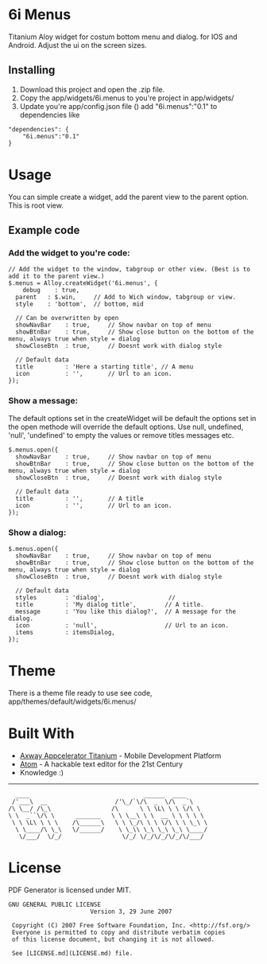 # 6i Menus

Titanium Aloy widget for costum bottom menu and dialog. for IOS and Android. Adjust the ui on the screen sizes.

## Installing

1. Download this project and open the .zip file.
2. Copy the app/widgets/6i.menus to you're project in app/widgets/
3. Update you're app/config.json file () add 	"6i.menus":"0.1" to  dependencies like
```
"dependencies": {
	"6i.menus":"0.1"
}
```

# Usage
You can simple create a widget, add the parent view to the parent option. This is root view.

## Example code

### Add the widget to you're code:
```
// Add the widget to the window, tabgroup or other view. (Best is to add it to the parent view.)
$.menus = Alloy.createWidget('6i.menus', {
	debug    : true,
  parent   : $.win,     // Add to Wich window, tabgroup or view.
  style    : 'bottom',  // bottom, mid

  // Can be overwritten by open
  showNavBar    : true,     // Show navbar on top of menu
  showBtnBar    : true,     // Show close button on the bottom of the menu, always true when style = dialog
  showCloseBtn  : true,     // Doesnt work with dialog style

  // Default data
  title         : 'Here a starting title', // A menu
  icon          : '',       // Url to an icon.
});
```


### Show a message:

The default options set in the createWidget will be default the options set in the open methode will override the default options.
Use null, undefined, 'null', 'undefined' to empty the values or remove titles messages etc.

```
$.menus.open({
  showNavBar    : true,     // Show navbar on top of menu
  showBtnBar    : true,     // Show close button on the bottom of the menu, always true when style = dialog
  showCloseBtn  : true,     // Doesnt work with dialog style

  // Default data
  title         : '',       // A title
  icon          : '',       // Url to an icon.
});
```

### Show a dialog:

```
$.menus.open({
  showNavBar    : true,     // Show navbar on top of menu
  showBtnBar    : true,     // Show close button on the bottom of the menu, always true when style = dialog
  showCloseBtn  : true,     // Doesnt work with dialog style

  // Default data
  styles        : 'dialog',                  //
  title         : 'My dialog title',        // A title.
  message       : 'You like this dialog?',  // A message for the dialog.
  icon          : 'null',                   // Url to an icon.
  items         : itemsDialog,
});
```

# Theme
There is a theme file ready to use see code, app/themes/default/widgets/6i.menus/

# Built With

* [Axway Appcelerator Titanium](https://www.appcelerator.com/) - Mobile Development Platform
* [Atom](https://atom.io/) - A hackable text editor for the 21st Century
* Knowledge :)

____

```
  ____                                ______  ____
 /'___\  __                   /'\_/`\/\  _  \/\  _`\
/\ \__/ /\_\                 /\      \ \ \L\ \ \ \/\ \
\ \  _``\/\ \      _______   \ \ \__\ \ \  __ \ \ \ \ \
 \ \ \L\ \ \ \    /\______\   \ \ \_/\ \ \ \/\ \ \ \_\ \
  \ \____/\ \_\   \/______/    \ \_\\ \_\ \_\ \_\ \____/
   \/___/  \/_/                 \/_/ \/_/\/_/\/_/\/___/
```

# License

PDF Generator is licensed under MIT.

```
GNU GENERAL PUBLIC LICENSE
                       Version 3, 29 June 2007

 Copyright (C) 2007 Free Software Foundation, Inc. <http://fsf.org/>
 Everyone is permitted to copy and distribute verbatim copies
 of this license document, but changing it is not allowed.

 See [LICENSE.md](LICENSE.md) file.
```
